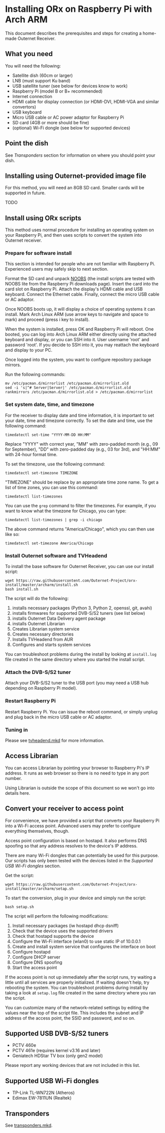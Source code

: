 # Installing ORx on Raspberry Pi with Arch ARM

This document describes the prerequisites and steps for creating a home-made
Outernet Receiver.

## What you need

You will need the following:

- Satellite dish (60cm or larger)
- LNB (must support Ku band)
- USB satellite tuner (see below for devices know to work)
- Raspberry Pi (model B or B+ recommended)
- Internet connection
- HDMI cable for display connection (or HDMI-DVI, HDMI-VGA and similar
  convertors)
- USB keyboard
- Micro USB cable or AC power adaptor for Raspberry Pi
- SD card (4GB or more should be fine)
- (optional) Wi-Fi dongle (see below for supported devices)

## Point the dish

See *Transponders* section for information on where you should point your dish.

## Installing using Outernet-provided image file

For this method, you will need an 8GB SD card. Smaller cards will be supported
in future.

TODO

## Install using ORx scripts

This method uses normal procedure for installing an operating system on your
Raspberry Pi, and then uses scripts to convert the system into Outernet
receiver.

### Prepare for software install

This section is intended for people who are not familiar with Raspberry Pi.
Experienced users may safely skip to next section.

Format the SD card and unpack [NOOBS](http://www.raspberrypi.org/downloads/)
(the install scripts are tested with NOOBS lite from the Raspberry Pi downloads
page). Insert the card into the card slot on Raspberry Pi. Attach the
display's HDMI cable and USB keyboard. Connect the Ethernet cable. Finally,
connect the micro USB cable or AC adaptor.

Once NOOBS boots up, it will display a choice of operating systems it can
install. Mark Arch Linux ARM (use arrow keys to navigate and space to mark) and
proceed (press i key to install).

When the system is installed, press OK and Raspberry Pi will reboot. One
booted, you can log into Arch Linux ARM either directly using the attached
keyboard and display, or you can SSH into it. User username 'root' and password
'root'. If you decide to SSH into it, you may reattach the keyboard and display
to your PC.

Once logged into the system, you want to configure repository package mirrors.

Run the following commands:

    mv /etc/pacman.d/mirrorlist /etc/pacman.d/mirrorlist.old
    sed -i 's|^# Server|Server|' /etc/pacman.d/mirrorlist.old
    rankmirrors /etc/pacman.d/mirrorlist.old > /etc/pacman.d/mirrorlist

### Set system date, time, and timezone

For the receiver to display date and time information, it is important to set
your date, time and timezone correctly. To set the date and time, use the
following command:

    timedatectl set-time "YYYY-MM-DD HH:MM"

Replace "YYYY" with correct year, "MM" with zero-padded month (e.g., 09 for
September), "DD" with zero-padded day (e.g., 03 for 3rd), and "HH:MM" with
24-hour format time.

To set the timezone, use the following command:

    timedatectl set-timezone TIMEZONE

"TIMEZONE" should be replace by an appropriate time zone name. To get a list of
time zones, you can use this command:

    timedatectl list-timezones

You can use the `grep` command to filter the timezones. For example, if
you want to know what the timezone for Chicago, you can type:

    timedatectl list-timezones | grep -i chicago

The above command returns "America/Chicago", which you can then use like so:

    timedatectl set-timezone America/Chicago

### Install Outernet software and TVHeadend

To install the base software for Outernet Receiver, you can use our install
script:

    wget https://raw.githubusercontent.com/Outernet-Project/orx-install/master/archarm/install.sh
    bash install.sh

The script will do the following:

1. installs necessary packages (Python 3, Python 2, openssl, git, avahi)
1. installs firmwares for supported DVB-S/S2 tuners (see list below)
1. installs Outernet Data Delivery agent package
1. installs Outernet Librarian
1. Creates Librarian system service
1. Creates necessary directories
1. Installs TVHeadend from AUR
1. Configures and starts system services

You can troubleshoot problems during the install by looking at `install.log`
file created in the same directory where you started the install script.

### Attach the DVB-S/S2 tuner

Attach your DVB-S/S2 tuner to the USB port (you may need a USB hub depending on
Raspberry Pi model).

### Restart Raspberry Pi

Restart Raspberry Pi. You can issue the reboot command, or simply unplug and
plug back in the micro USB cable or AC adaptor.

### Tuning in

Please see [tvheadend.mkd](../docs/tvheadend.mkd) for more information.

## Access Librarian

You can access Librarian by pointing your browser to Raspberry Pi's IP address.
It runs as web browser so there is no need to type in any port number.

Using Librarian is outside the scope of this document so we won't go into
details here.

## Convert your receiver to access point

For convenience, we have provided a script that converts your Raspberry Pi into
a Wi-Fi access point. Advanced users may prefer to configure everything
themselves, though.

Access point configuration is based on hostapd. It also performs DNS spoofing
so that any address resolves to the device's IP address.

There are many Wi-Fi dongles that can potentially be used for this purpose. Our
scripts has only been tested with the devices listed in the *Supported USB
Wi-Fi dongles* section.

Get the script:

    wget https://raw.githubusercontent.com/Outernet-Project/orx-install/master/archarm/setap.sh

To start the conversion, plug in your device and simply run the script:

    bash setap.sh

The script will perform the following modifications:

1. Install necessary packages (iw hostapd dhcp dsniff)
1. Check that the device uses the supported drivers
1. Check that hostapd supports the device
1. Configure the Wi-Fi interface (wlan0) to use static IP of 10.0.0.1
1. Create and install system service that configures the interface on boot
1. Configure hostapd
1. Configure DHCP server
1. Configure DNS spoofing
1. Start the access point

If the access point is not up immediately after the script runs, try waiting a
little until all services are properly initialized. If waiting doesn't help,
try rebooting the system. You can troubleshoot problems during install by
taking a look at `setap.log` file created in the same directory where you ran
the script.

You can customize many of the network-related settings by editing the values
near the top of the script file. This includes the subnet and IP address of the
access point, the SSID and password, and so on.

## Supported USB DVB-S/S2 tuners

- PCTV 460e
- PCTV 461e (requires kernel v3.16 and later)
- Geniatech HDStar TV box (only gen2 model)

Please report any working devices that are not included in this list.

## Supported USB Wi-Fi dongles

- TP-Link TL-WN722N (Atheros)
- Edimax EW-7811UN (Realtek)

## Transponders

See [transponders.mkd](../docs/transponders.mkd).
